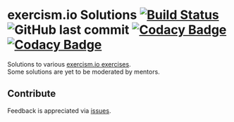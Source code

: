 
# exercism.io Solutions [![Build Status](https://travis-ci.com/aelbozie/exercism.svg?branch=master)](https://travis-ci.com/aelbozie/exercism) ![GitHub last commit](https://img.shields.io/github/last-commit/aelbozie/exercism) [![Codacy Badge](https://api.codacy.com/project/badge/Grade/4af84049fa3c471da004319c9e5d7a15)](https://app.codacy.com/manual/aelbozie/exercism?utm_source=github.com&utm_medium=referral&utm_content=aelbozie/exercism&utm_campaign=Badge_Grade_Settings) [![Codacy Badge](https://api.codacy.com/project/badge/Coverage/c96dafca820345589c7f9f2e5bda999a)](https://www.codacy.com/manual/aelbozie/exercism?utm_source=github.com&utm_medium=referral&utm_content=aelbozie/exercism&utm_campaign=Badge_Coverage)

Solutions to various [exercism.io exercises](https://exercism.io/).  
Some solutions are yet to be moderated by mentors.

## Contribute

Feedback is appreciated via [issues](https://github.com/rootulp/exercism/issues/new).  
